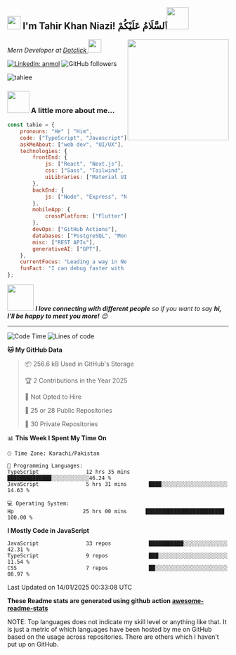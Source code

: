 <h2><img src="https://emojis.slackmojis.com/emojis/images/1531849430/4246/blob-sunglasses.gif?1531849430" width="30"/>  I'm Tahir Khan Niazi! ٱلسَّلَامُ عَلَيْكُمْ<img src="https://media.giphy.com/media/12oufCB0MyZ1Go/giphy.gif" width="50"></h2>
<img align='right' src="https://media.giphy.com/media/M9gbBd9nbDrOTu1Mqx/giphy.gif" width="230">
<p><em>Mern Developer at <a href="https:///">Dotclick
</a><img src="https://media.giphy.com/media/WUlplcMpOCEmTGBtBW/giphy.gif" width="30"> 
</em></p>

[![Linkedin: anmol](https://img.shields.io/badge/-tahir-blue?style=flat-square&logo=Linkedin&logoColor=white&link=https://www.linkedin.com/in/m-tahir-khan-10730a1b4/)](https://www.linkedin.com/in/m-tahir-khan-10730a1b4/)
![GitHub followers](https://img.shields.io/github/followers/tahiee?label=Follow&style=social)
<p align="left"> <img src="https://komarev.com/ghpvc/?username=tahiee&label=Profile%20views&color=0e75b6&style=flat" alt="tahiee" /> </p>

### <img src="https://media.giphy.com/media/VgCDAzcKvsR6OM0uWg/giphy.gif" width="50"> A little more about me...  

```javascript
const tahie = {
    pronouns: "He" | "Him",
    code: ["TypeScript", "Javascript"],
    askMeAbout: ["web dev", "UI/UX"],
    technologies: {
        frontEnd: {
            js: ["React", "Next.js"],
            css: ["Sass", "Tailwind", "Bootstrap"],
            uiLibraries: ["Material UI", "Ant Design", "Chakra UI", "ShadCn"],
        },
        backEnd: {
            js: ["Node", "Express", "NestJS"],
        },
        mobileApp: {
            crossPlatform: ["Flutter"],
        },
        devOps: ["GitHub Actions"],
        databases: ["PostgreSQL", "MongoDB", "Firebase Realtime DB"],
        misc: ["REST APIs"],
        generativeAI: ["GPT"],
    },
    currentFocus: "Leading a way in Next.js",
    funFact: "I can debug faster with a coffee in hand!"
};
```

<img src="https://media.giphy.com/media/LnQjpWaON8nhr21vNW/giphy.gif" width="60"> <em><b>I love connecting with different people</b> so if you want to say <b>hi, I'll be happy to meet you more!</b> 😊</em>

---
<!--START_SECTION:waka-->
![Code Time](http://img.shields.io/badge/Code%20Time-3%2C554%20hrs%2040%20mins-blue)
![Lines of code](https://img.shields.io/badge/From%20Hello%20World%20I%27ve%20Written-6.7%20million%20lines%20of%20code-blue)

**🐱 My GitHub Data** 

> 📦 256.6 kB Used in GitHub's Storage 
 > 
> 🏆 2 Contributions in the Year 2025
 > 
> 🚫 Not Opted to Hire
 > 
> 📜 25 or 28 Public Repositories 
 > 
> 🔑 30 Private Repositories 


📊 **This Week I Spent My Time On** 

```text
🕑︎ Time Zone: Karachi/Pakistan

💬 Programming Languages: 
TypeScript               12 hrs 35 mins      ██████████████░░░░░░░░░░░░46.24 % 
JavaScript               5 hrs 31 mins       ████░░░░░░░░░░░░░░░░░░░░░   14.63 % 

💻 Operating System: 
Hp                      25 hrs 00 mins      █████████████████████████   100.00 % 
```

**I Mostly Code in JavaScript** 

```text
JavaScript               33 repos            ███████████░░░░░░░░░░░░░░   42.31 % 
TypeScript               9 repos             ███░░░░░░░░░░░░░░░░░░░░░░   11.54 % 
CSS                      7 repos             ██░░░░░░░░░░░░░░░░░░░░░░░   08.97 % 
```




 Last Updated on 14/01/2025 00:33:08 UTC
<!--END_SECTION:waka-->

**These Readme stats are generated using github action [awesome-readme-stats](https://github.com/anmol098/waka-readme-stats)**

NOTE: Top languages does not indicate my skill level or anything like that. It is just a metric of which languages have been hosted by me on GitHub based on the usage across repositories. There are others which I haven't put up on GitHub.
